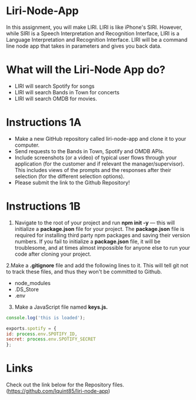 # Liri-Node-App

In this assignment, you will make LIRI. LIRI is like iPhone's SIRI. However, while SIRI is a Speech Interpretation and Recognition Interface, LIRI is a Language Interpretation and Recognition Interface. LIRI will be a command line node app that takes in parameters and gives you back data.

# What will the Liri-Node App do?

* LIRI will search Spotify for songs
* LIRI will search Bands in Town for concerts
* LIRI will search OMDB for movies.

# Instructions 1A
* Make a new GitHub repository called liri-node-app and clone it to your computer.
* Send requests to the Bands in Town, Spotify and OMDB APIs.
* Include screenshots (or a video) of typical user flows through your application (for the customer and if relevant the manager/supervisor). This includes views of the prompts and the responses after their selection (for the different selection options).
* Please submit the link to the Github Repository!

# Instructions 1B

1. Navigate to the root of your project and run **npm init -y** — this will initialize a **package.json** file for your project. The **package.json** file is required for installing third party npm packages and saving their version numbers. If you fail to initialize a **package.json** file, it will be troublesome, and at times almost impossible for anyone else to run your code after cloning your project.

  2.Make a **.gitignore** file and add the following lines to it. This will tell git not to track these files, and thus they won't be committed to Github.
  -  node_modules
  - .DS_Store
  - .env

3. Make a JavaScript file named **keys.js.**
  ```javascript
  console.log('this is loaded');

exports.spotify = {
  id: process.env.SPOTIFY_ID,
  secret: process.env.SPOTIFY_SECRET
};
```


# Links 
Check out the link below for the Repository files.
(https://github.com/lquint85/liri-node-app)
